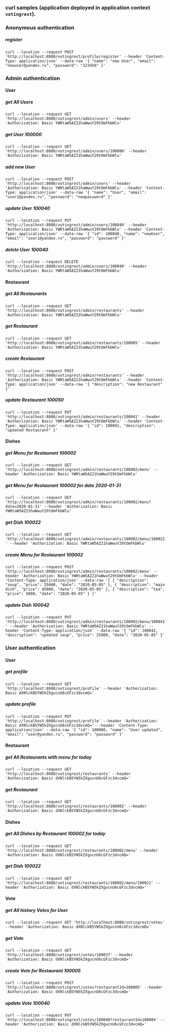 ### curl samples (application deployed in application context `votingrest`).

### Anonymous authentication
##### register
`curl --location --request POST 'http://localhost:8080/votingrest/profile/register' --header 'Content-Type: application/json' --data-raw '{
     "name": "new User",
     "email": "newuser@yandex.ru",
 	"password": "123456"
 }'`

### Admin authentication

#### User
##### get All Users
`curl --location --request GET 'http://localhost:8080/votingrest/admin/users' --header 'Authorization: Basic YWRtaW5AZ21haWwuY29tOmFkbWlu'`

##### get User 100000
`curl --location --request GET 'http://localhost:8080/votingrest/admin/users/100000' --header 'Authorization: Basic YWRtaW5AZ21haWwuY29tOmFkbWlu'`

##### add new User
`curl --location --request POST 'http://localhost:8080/votingrest/admin/users' --header 'Authorization: Basic YWRtaW5AZ21haWwuY29tOmFkbWlu' --header 'Content-Type: application/json' --data-raw '{
     "name": "User",
     "email": "user1@yandex.ru",
     "password": "newpassword"
 }'`
     
##### update User 100040
`curl --location --request PUT 'http://localhost:8080/votingrest/admin/users/100040' --header 'Authorization: Basic YWRtaW5AZ21haWwuY29tOmFkbWlu' --header 'Content-Type: application/json' --data-raw '{
     "id": 100040,
     "name": "newUser",
     "email": "user1@yandex.ru",
     "password": "password"
 }'`
 
##### delete User 100040
`curl --location --request DELETE 'http://localhost:8080/votingrest/admin/users/100040' --header 'Authorization: Basic YWRtaW5AZ21haWwuY29tOmFkbWlu'`

#### Restaurant
##### get All Restaurants
`curl --location --request GET 'http://localhost:8080/votingrest/admin/restaurants' --header 'Authorization: Basic YWRtaW5AZ21haWwuY29tOmFkbWlu'`

##### get Restaurant
`curl --location --request GET 'http://localhost:8080/votingrest/admin/restaurants/100005' --header 'Authorization: Basic YWRtaW5AZ21haWwuY29tOmFkbWlu'`

##### create Restaurant
`curl --location --request POST 'http://localhost:8080/votingrest/admin/restaurants' --header 'Authorization: Basic YWRtaW5AZ21haWwuY29tOmFkbWlu' --header 'Content-Type: application/json' --data-raw '{
     "description": "new Restaurant"
 }'`

##### update Restaurant 100050
`curl --location --request PUT 'http://localhost:8080/votingrest/admin/restaurants/100041' --header 'Authorization: Basic YWRtaW5AZ21haWwuY29tOmFkbWlu' --header 'Content-Type: application/json' --data-raw '{
     "id": 100041,
     "description": "updated Restaurant"
 }'`

#### Dishes
##### get Menu for Restaurant 100002
`curl --location --request GET 'http://localhost:8080/votingrest/admin/restaurants/100002/menu' --header 'Authorization: Basic YWRtaW5AZ21haWwuY29tOmFkbWlu'`

##### get Menu for Restaurant 100002 for date 2020-01-31
`curl --location --request GET 'http://localhost:8080/votingrest/admin/restaurants/100002/menu?date=2020-01-31' --header 'Authorization: Basic YWRtaW5AZ21haWwuY29tOmFkbWlu'`
##### get Dish 100022
`curl --location --request GET 'http://localhost:8080/votingrest/admin/restaurants/100002/menu/100022' --header 'Authorization: Basic YWRtaW5AZ21haWwuY29tOmFkbWlu'`

##### create Menu for Restaurant 100002
`curl --location --request POST 'http://localhost:8080/votingrest/admin/restaurants/100002/menu' --header 'Authorization: Basic YWRtaW5AZ21haWwuY29tOmFkbWlu' --header 'Content-Type: application/json' --data-raw '[
     {
         "description": "soup",
         "price": 25000,
         "date": "2020-05-05"
     },
     {
         "description": "main dish",
         "price": 45000,
         "date": "2020-05-05"
     },
     {
         "description": "tea",
         "price": 5000,
         "date": "2020-05-05"
     }
 ]'`

##### update Dish 100042
`curl --location --request PUT 'http://localhost:8080/votingrest/admin/restaurants/100002/menu/100042' --header 'Authorization: Basic YWRtaW5AZ21haWwuY29tOmFkbWlu' --header 'Content-Type: application/json' --data-raw '{
         "id": 100042,
         "description": "updated soup",
         "price": 25000,
         "date": "2020-05-05"
     }'`

### User authentication

#### User
##### get profile
`curl --location --request GET 'http://localhost:8080/votingrest/profile' --header 'Authorization: Basic dXNlckB5YW5kZXgucnU6cGFzc3dvcmQ='`

##### update profile
`curl --location --request PUT 'http://localhost:8080/votingrest/profile' --header 'Authorization: Basic dXNlckB5YW5kZXgucnU6cGFzc3dvcmQ=' --header 'Content-Type: application/json' --data-raw '{
     "id": 100000,
     "name": "User updated",
     "email": "user@yandex.ru",
 	"password": "password"
 }'`

#### Restaurant
##### get All Restaurants with menu for today
`curl --location --request GET 'http://localhost:8080/votingrest/restaurants' --header 'Authorization: Basic dXNlckB5YW5kZXgucnU6cGFzc3dvcmQ='`

##### get Restaurant
`curl --location --request GET 'http://localhost:8080/votingrest/restaurants/100002' --header 'Authorization: Basic dXNlckB5YW5kZXgucnU6cGFzc3dvcmQ='`

#### Dishes
##### get All Dishes by Restaurant 100002 for today
`curl --location --request GET 'http://localhost:8080/votingrest/restaurants/100002/menu' --header 'Authorization: Basic dXNlckB5YW5kZXgucnU6cGFzc3dvcmQ='`

##### get Dish 100022
`curl --location --request GET 'http://localhost:8080/votingrest/restaurants/100002/menu/100022' --header 'Authorization: Basic dXNlckB5YW5kZXgucnU6cGFzc3dvcmQ='`

#### Vote
##### get All history Votes for User
`curl --location --request GET 'http://localhost:8080/votingrest/votes' --header 'Authorization: Basic dXNlckB5YW5kZXgucnU6cGFzc3dvcmQ='`

##### get Vote
`curl --location --request GET 'http://localhost:8080/votingrest/votes/100037' --header 'Authorization: Basic dXNlckB5YW5kZXgucnU6cGFzc3dvcmQ='`

##### create Vote for Restaurant 100005
`curl --location --request POST 'http://localhost:8080/votingrest/votes?restaurantId=100005' --header 'Authorization: Basic dXNlckB5YW5kZXgucnU6cGFzc3dvcmQ='`

##### update Vote 100040 
`curl --location --request PUT 'http://localhost:8080/votingrest/votes/100040?restaurantId=100004' --header 'Authorization: Basic dXNlckB5YW5kZXgucnU6cGFzc3dvcmQ='`






